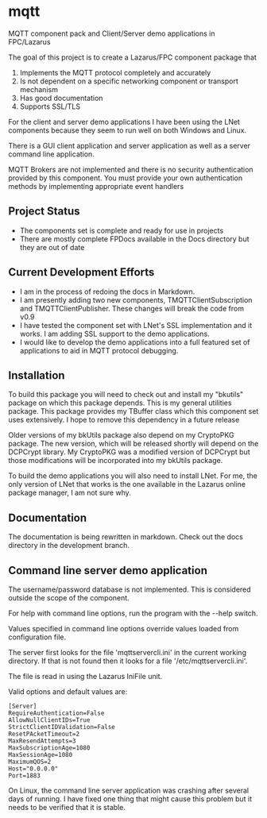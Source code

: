 # mqtt

MQTT component pack and Client/Server demo applications in FPC/Lazarus

The goal of this project is to create a Lazarus/FPC component package that 

1. Implements the MQTT protocol completely and accurately
2. Is not dependent on a specific networking component or transport mechanism 
3. Has good documentation
4. Supports SSL/TLS

For the client and server demo applications I have been using the LNet components because they seem to run well on both Windows and Linux.

There is a GUI client application and server application as well as a server command line application.

MQTT Brokers are not implemented and there is no security authentication provided by this component. You must provide your own authentication methods by implementing appropriate event handlers

## Project Status

 * The components set is complete and ready for use in projects 
 * There are mostly complete FPDocs available in the Docs directory but they are out of date
 
## Current Development Efforts
 * I am in the process of redoing the docs in Markdown.
 * I am presently adding two new components, TMQTTClientSubscription and TMQTTClientPublisher. These changes will break the code from v0.9
 * I have tested the component set with LNet's SSL implementation and it works. I am adding SSL support to the demo applications.
 * I would like to develop the demo applications into a full featured set of applications to aid in MQTT protocol debugging.

## Installation

To build this package you will need to check out and install my "bkutils" package on which this package depends. This is my general utilities package. This package provides my TBuffer class which this component set uses extensively. I hope to remove this dependency in a future release

Older versions of my bkUtils package also depend on my CryptoPKG package. The new version, which will be released shortly will depend on the DCPCrypt library. My CryptoPKG was a modified version of DCPCrypt but those modifications will be incorporated into my bkUtils package.

To build the demo applications you will also need to install LNet. For me, the only version of LNet that works is the one available in the Lazarus online package manager, I am not sure why.

## Documentation

The documentation is being rewritten in markdown. Check out the docs directory in the development branch. 

## Command line server demo application

The username/password database is not implemented. This is considered outside the scope of the component.

For help with command line options, run the program with the --help switch.

Values specified in command line options override values loaded from configuration file.

The server first looks for the file 'mqttservercli.ini' in the current working directory. If that is not found then it looks for a file '/etc/mqttservercli.ini'.

The file is read in using the Lazarus IniFile unit. 

Valid options and default values are:

```
[Server]
RequireAuthentication=False
AllowNullClientIDs=True
StrictClientIDValidation=False
ResetPAcketTimeout=2
MaxResendAttempts=3
MaxSubscriptionAge=1080
MaxSessionAge=1080
MaximumQOS=2
Host="0.0.0.0"
Port=1883
```

On Linux, the command line server application was crashing after several days of running. I have fixed one thing that might cause this problem but it needs to be verified that it is stable. 
